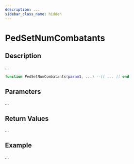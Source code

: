 ```yaml
---
description: ...
sidebar_class_name: hidden
---
```


# PedSetNumCombatants

## Description

...

```lua
function PedSetNumCombatants(param1, ...) --[[ ... ]] end
```

## Parameters

...

## Return Values

...

## Example

...

